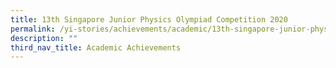 ```yaml
---
title: 13th Singapore Junior Physics Olympiad Competition 2020
permalink: /yi-stories/achievements/academic/13th-singapore-junior-physics-olympiad-competition-2020/
description: ""
third_nav_title: Academic Achievements
---
```

